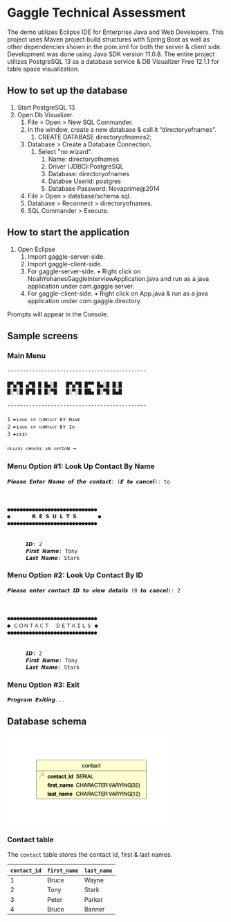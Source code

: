 # Gaggle Technical Assessment 

The demo utilizes Eclipse IDE for Enterprise Java and Web Developers. This project uses Maven project build structures with Spring Boot as well as other dependencies shown in the pom.xml for both the server & client side. Development was done using Java SDK version 11.0.8. The entire project utilizes PostgreSQL 13 as a database service & DB Visualizer Free 12.1.1 for table space visualization.


## How to set up the database

1. Start PostgreSQL 13.
2. Open Db Visualizer.
   1. File > Open > New SQL Commander.
   2. In the window, create a new database & call it “directoryofnames”.
   		1. CREATE DATABASE directoryofnames2;
   3. Database > Create a Database Connection.
   		1. Select "no wizard".
   			1. Name: directoryofnames
			2. Driver (JDBC):PostgreSQL
			3. Database: directoryofnames
			4. Databse Userid: postgres
			5. Database Password: Novaprime@2014
   4. File > Open > database/schema.sql.
   5. Database > Reconnect > directoryofnames.
   6. SQL Commander > Execute.


## How to start the application

1. Open Eclipse
   1. Import gaggle-server-side.
   2. Import gaggle-client-side.
   3. For gaggle-server-side.
   		• Right click on NoahYohanesGaggleInterviewApplication.java and run as a java application under com.gaggle.server.
   4. For gaggle-client-side.
   		• Right click on App.java & run as a java application under com.gaggle.directory.

Prompts will appear in the Console.

## Sample screens

### Main Menu
```
---------------------------------------------
 
█▀▄▀█ ▄▀█ █ █▄░█   █▀▄▀█ █▀▀ █▄░█ █░█
█░▀░█ █▀█ █ █░▀█   █░▀░█ ██▄ █░▀█ █▄█
          
---------------------------------------------

1 ►ʟᴏᴏᴋ ᴜᴘ ᴄᴏɴᴛᴀᴄᴛ ʙʏ ɴᴀᴍᴇ
2 ►ʟᴏᴏᴋ ᴜᴘ ᴄᴏɴᴛᴀᴄᴛ ʙʏ ɪᴅ
3 ►ᴇxɪᴛ

ᴘʟᴇᴀsᴇ ᴄʜᴏᴏsᴇ ᴀɴ ᴏᴘᴛɪᴏɴ → 
```

### Menu Option #1: Look Up Contact By Name
```
𝙋𝙡𝙚𝙖𝙨𝙚 𝙀𝙣𝙩𝙚𝙧 𝙉𝙖𝙢𝙚 𝙤𝙛 𝙩𝙝𝙚 𝙘𝙤𝙣𝙩𝙖𝙘𝙩: (𝙀 𝙩𝙤 𝙘𝙖𝙣𝙘𝙚𝙡): to
     
     
     
●●●●●●●●●●●●●●●●●●●●●●●●●●●●●
●       𝗥 𝗘 𝗦 𝗨 𝗟 𝗧 𝗦       ●
●●●●●●●●●●●●●●●●●●●●●●●●●●●●●

   
      𝙄𝘿: 2
      𝙁𝙞𝙧𝙨𝙩 𝙉𝙖𝙢𝙚: Tony
      𝙇𝙖𝙨𝙩 𝙉𝙖𝙢𝙚: Stark
```

### Menu Option #2: Look Up Contact By ID
```
𝙋𝙡𝙚𝙖𝙨𝙚 𝙚𝙣𝙩𝙚𝙧 𝙘𝙤𝙣𝙩𝙖𝙘𝙩 𝙄𝘿 𝙩𝙤 𝙫𝙞𝙚𝙬 𝙙𝙚𝙩𝙖𝙞𝙡𝙨 (0 𝙩𝙤 𝙘𝙖𝙣𝙘𝙚𝙡): 2
     
     
     
●●●●●●●●●●●●●●●●●●●●●●●●●●●●●
● ＣＯＮＴＡＣＴ  ＤＥＴＡＩＬＳ ●
●●●●●●●●●●●●●●●●●●●●●●●●●●●●●

     
      𝙄𝘿: 2
      𝙁𝙞𝙧𝙨𝙩 𝙉𝙖𝙢𝙚: Tony
      𝙇𝙖𝙨𝙩 𝙉𝙖𝙢𝙚: Stark
```

### Menu Option #3: Exit
```
𝙋𝙧𝙤𝙜𝙧𝙖𝙢 𝙀𝙭𝙞𝙩𝙞𝙣𝙜...
```

## Database schema

![Database schema](./img/database_schema.png)

### Contact table

The `contact` table stores the contact Id,  first & last names.


| `contact_id` | `first_name` | `last_name`  |
| ------------ | ------------ | ------------ |
| 1            | Bruce        | Wayne        |
| 2            | Tony         | Stark        |
| 3            | Peter        | Parker       |
| 4            | Bruce        | Banner       |

                                                                        
